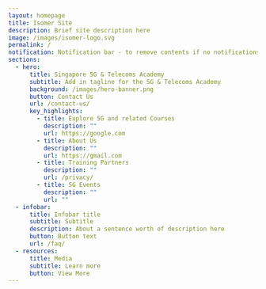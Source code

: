 ```yaml
---
layout: homepage
title: Isomer Site
description: Brief site description here
image: /images/isomer-logo.svg
permalink: /
notification: Notification bar - to remove contents if no notifications
sections:
  - hero:
      title: Singapore 5G & Telecoms Academy
      subtitle: Add in tagline for the 5G & Telecoms Academy
      background: /images/hero-banner.png
      button: Contact Us
      url: /contact-us/
      key_highlights:
        - title: Explore 5G and related Courses
          description: ""
          url: https://google.com
        - title: About Us
          description: ""
          url: https://gmail.com
        - title: Training Partners
          description: ""
          url: /privacy/
        - title: 5G Events
          description: ""
          url: ""
  - infobar:
      title: Infobar title
      subtitle: Subtitle
      description: About a sentence worth of description here
      button: Button text
      url: /faq/
  - resources:
      title: Media
      subtitle: Learn more
      button: View More
---
```

